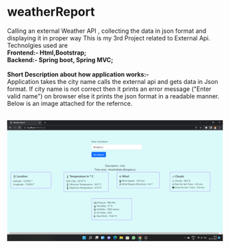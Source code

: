 # weatherReport
Calling an external Weather API , collecting the data in json format and displaying it in proper way 
This is my 3rd Project related to External Api. <br>
Technolgies used are <br>
<b>Frontend:- Html,Bootstrap; <br>
Backend:- Spring boot, Spring MVC; </b> <br><br>
<b>Short Description about how application works:- </b><br>
Application takes the city name calls the external api and gets data in Json format. If city name is not correct then it prints an error message ("Enter valid name") on browser
else it prints the json format in a readable manner. Below is an image attached for the refernce.<br><br>
<p align="center">
  <img src="image of website.png" width="850" title="Demo of web page">
</p>
